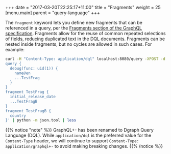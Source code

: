 +++
date = "2017-03-20T22:25:17+11:00"
title = "Fragments"
weight = 25
[menu.main]
    parent = "query-language"
+++

The `fragment` keyword lets you define new fragments that can be referenced
in a query, per the [Fragments section of the GraphQL specification](http://spec.graphql.org/June2018/#sec-Language.Fragments).
Fragments allow for the reuse of common repeated selections of fields, reducing
duplicated text in the DQL documents. Fragments can be nested inside fragments,
but no cycles are allowed in such cases. For example:

```sh
curl -H "Content-Type: application/dql" localhost:8080/query -XPOST -d $'
query {
  debug(func: uid(1)) {
    name@en
    ...TestFrag
  }
}
fragment TestFrag {
  initial_release_date
  ...TestFragB
}
fragment TestFragB {
  country
}' | python -m json.tool | less
```

{{% notice "note" %}}
GraphQL+- has been renamed to Dgraph Query Language (DQL). While `application/dql`
is the preferred value for the `Content-Type` header, we will continue to support
`Content-Type: application/graphql+-` to avoid making breaking changes.
{{% /notice %}}
